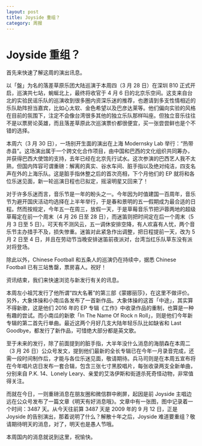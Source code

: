 ```yaml
---
layout: post
title: Joyside 重组？
category: 周报
---
```


# Joyside 重组？

首先来快速了解这周的演出讯息。

以「盤」为名的落差草原乐团大陆巡演于本周四（3 月 28 日）在深圳 B10 正式开启，巡演共七站，蜿蜒北上，最终将收官于 4 月 6 日的北京乐空间。这支来自台北的实验民谣乐队的巡演收到很多圈内资深乐迷的推荐，也邀请到多支性情相近的乐队助阵担当嘉宾，比如心太软、金色希望以及巴彦达莱等。他们偏向实验的风格在目前的氛围下，注定不会像台湾很多其他的独立乐队那样叫座。但独立音乐往往不是以票房论英雄，而且落差草原此次巡演票价都很便宜，买一张尝尝鲜也是个不错的选择。

本周六（3 月 30 日），一场别开生面的演出在上海 Modernsky Lab 举行：“热带赤县”。这场演出属于一个跨文化合作项目，由中国和巴西的文化组织共同筹办，并获得巴西大使馆的支持，去年已经在北京先行试水。这次参演的巴西艺人我不太熟，但国内阵容可谓重磅：解离的真实、谷水车间、脏手指以及绝对纯洁，四支名声在外的上海乐队。这是脏手指休整之后的首次亮相，下个月他们的 EP 就将和各位乐迷见面，新一轮巡演日程也已拟定，摇滚明星又回来了！

对于许多乐迷而言，音乐节是一年的盼头之一。今年因为时值建国一百周年，音乐节为避开国庆活动均选择在上半年举行，于是春和景明的五一假期成为最合适的日程。然而按规定，今年五一在周三，放假一天，于是草莓音乐节把沪蓉两地的超级草莓定在前一个周末（4 月 26 日至 28 日），而迷笛则把时间定在后一个周末（5 月 3 日至 5 日）。可天有不测风云，五一调休安排空降，有人欢喜有人忧，两个音乐节主办措手不及，损失惨重。迷笛对此紧急作出调整，把日程提前一天，改为 5 月 2 日至 4 日，并且在劳动节当晚安排迷笛前夜派对，台湾当红乐队草东没有派对将登场。

除此以外，Chinese Football 和五条人的巡演仍在持续中，据悉 Chinese Football 已有三站售罄，票房喜人。祝好！

资讯结束，我们来快速浏览与新发行有关的讯息。

本周左小祖咒发行了他所谓“四大名著”的第三部《蒙娜丽莎》，在这里不做评价。另外，大象体操和小南瓜各发布了一首新作品。大象体操的这首「中途」，其实算不得新歌，这是他们 2016 年的 EP 专辑《工作》中收录作品的重制，也算是一种有趣的尝试。而小南瓜的新歌「In The Name Of Rock n Roll」，则是他们今年新专辑的第二首先行单曲。最近这两个月好几支大陆年轻乐队比如缺省和 Last Goodbye，都发行了新作品，可惜绝大部分都是英文歌。

至于未来的发行，除了前面提到的脏手指，大半年没什么消息的海朋森在本周二（3 月 26 日）公众号发文，提到他们最新的全长专辑已在今年一月录音完成，还需一段时间制作后，才能与各位乐迷见面，敬请期待。兵马司则是在本周五宣布将在今年唱片店日发布一套合辑，包含三张七寸黑胶唱片，每张收录两支全新单曲，分别来自 P.K. 14、Lonely Leary、亲爱的艾洛伊斯和街道杀死奇怪动物，非常值得关注。

而就在今日，一则重磅消息在朋友圈和微信群中刷屏，起因是前 Joyside 主唱边远在公众号发布了一篇文章《明天有好消息哦》。文章中有一张图，图中记录着一个时间：3487 天。从今天往前算 3487 天是 2009 年的 9 月 12 日，正是 Joyside 的告别演出，那着说明了什么？解散十年之后，Joyside 难道要重组？敬请期待明天的消息，对了，明天也是愚人节哦。

本周国内的消息就说到这里，祝愉快。
